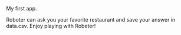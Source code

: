 My first app.

Roboter can ask you your favorite restaurant and save your answer in data.csv.
Enjoy playing with Robeter!
